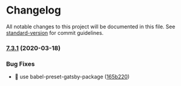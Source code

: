# Changelog

All notable changes to this project will be documented in this file. See [standard-version](https://github.com/conventional-changelog/standard-version) for commit guidelines.

### [7.3.1](https://github.com/nytimes/react-tracking/compare/v7.3.0...v7.3.1) (2020-03-18)


### Bug Fixes

* 🐛 use babel-preset-gatsby-package ([165b220](https://github.com/nytimes/react-tracking/commit/165b22080dda3f94a7c76347b407823e5ff6f797))
